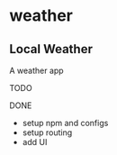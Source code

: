 # weather
## Local Weather

A weather app

TODO


DONE
- setup npm and configs
- setup routing
- add UI
